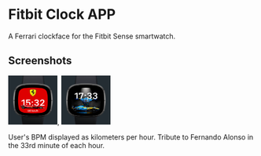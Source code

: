 # Fitbit Clock APP

A Ferrari clockface for the Fitbit Sense smartwatch.

## Screenshots

<img src="https://github.com/Dakuur/fitbit-clockface/blob/main/clock.png?raw=true" width="100" height="100">, <img src="https://github.com/Dakuur/fitbit-clockface/blob/main/alonso.png?raw=true" width="100" height="100">

User's BPM displayed as kilometers per hour.
Tribute to Fernando Alonso in the 33rd minute of each hour.
